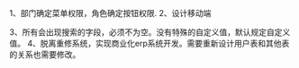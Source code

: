 1、部门确定菜单权限，角色确定按钮权限.
2、设计移动端

3、所有会出现搜索的字段，必须不为空。没有特殊的自定义值，默认规定自定义值。
4、脱离重修系统，实现商业化erp系统开发。需要重新设计用户表和其他表的关系也需要修改。

